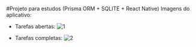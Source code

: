 #Projeto para estudos (Prisma ORM + SQLITE + React Native)
Imagens do aplicativo:

- Tarefas abertas:
![1](https://github.com/LuigiFedele/easynotes/assets/113513355/aafbb17d-4aa3-4c9f-ba71-07d8c61f6d2d)

- Tarefas completas:
![2](https://github.com/LuigiFedele/easynotes/assets/113513355/8a0cfb46-eb38-49f3-a5a4-88086c81ffa0)

